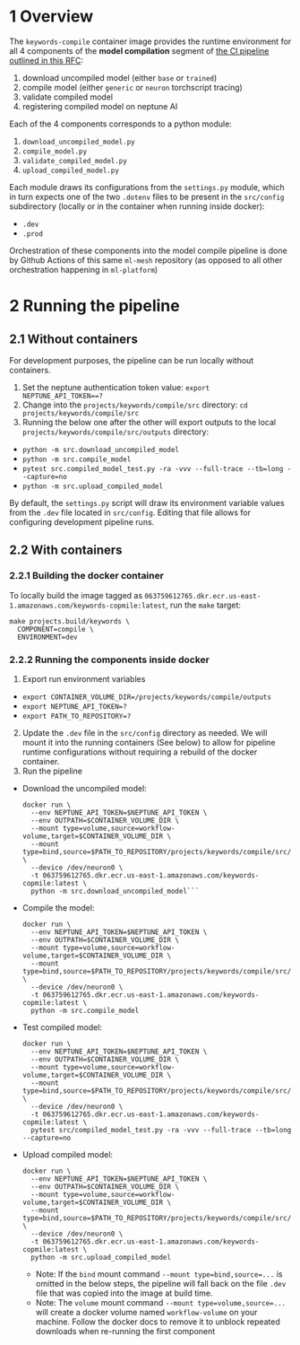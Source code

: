 # 1 Overview

The `keywords-compile` container image provides the runtime environment for all 4 components of the
**model compilation** segment of [the CI pipeline outlined in this RFC](https://onclusive01-my.sharepoint.com/:w:/g/personal/sebastian_scherer_onclusive_com/EXMw2nQrwSpBn4uKzY90Hb4BBFq1NHsYByDAo9-uc83iLg?e=B9ULGd):

1. download uncompiled model (either `base` or `trained`)
2. compile model (either `generic` or `neuron` torchscript tracing)
3. validate compiled model
4. registering compiled model on neptune AI

Each of the 4 components corresponds to a python module:

1. `download_uncompiled_model.py`
2. `compile_model.py`
3. `validate_compiled_model.py`
4. `upload_compiled_model.py`

Each module draws its configurations from the `settings.py` module, which in turn expects one of the two `.dotenv` files to be present in the `src/config` subdirectory (locally or in the container when running inside docker):

- `.dev`
- `.prod`

Orchestration of these components into the model compile pipeline is done by Github Actions of this same `ml-mesh` repository (as opposed to all other orchestration happening in `ml-platform`)

# 2 Running the pipeline

## 2.1 Without containers

For development purposes, the pipeline can be run locally without containers.

1. Set the neptune authentication token value: `export NEPTUNE_API_TOKEN==?`
2. Change into the `projects/keywords/compile/src` directory: `cd projects/keywords/compile/src`
3. Running the below one after the other will export outputs to the local `projects/keywords/compile/src/outputs` directory:
  - `python -m src.download_uncompiled_model`
  - `python -m src.compile_model`
  - `pytest src.compiled_model_test.py -ra -vvv --full-trace --tb=long --capture=no`
  - `python -m src.upload_compiled_model`

By default, the `settings.py` script will draw its environment variable values from the `.dev` file located in `src/config`. Editing that file allows for configuring development pipeline runs.

## 2.2 With containers

### 2.2.1 Building the docker container

To locally build the image tagged as `063759612765.dkr.ecr.us-east-1.amazonaws.com/keywords-copmile:latest`, run the `make` target: 
```make
make projects.build/keywords \
  COMPONENT=compile \ 
  ENVIRONMENT=dev
```

### 2.2.2 Running the components inside docker

1. Export run environment variables
  - `export CONTAINER_VOLUME_DIR=/projects/keywords/compile/outputs`
  - `export NEPTUNE_API_TOKEN=?`
  - `export PATH_TO_REPOSITORY=?`

2. Update the `.dev` file in the `src/config` directory as needed. We will mount it into the running containers (See below) to allow for pipeline runtime configurations without requiring a rebuild of the docker container.
3. Run the pipeline
  - Download the uncompiled model:
    ```docker
    docker run \
      --env NEPTUNE_API_TOKEN=$NEPTUNE_API_TOKEN \
      --env OUTPATH=$CONTAINER_VOLUME_DIR \
      --mount type=volume,source=workflow-volume,target=$CONTAINER_VOLUME_DIR \
      --mount type=bind,source=$PATH_TO_REPOSITORY/projects/keywords/compile/src/config/,target=/projects/keywords/compile/src/config,readonly \
      --device /dev/neuron0 \
      -t 063759612765.dkr.ecr.us-east-1.amazonaws.com/keywords-copmile:latest \
      python -m src.download_uncompiled_model```
  - Compile the model:
    ```docker
    docker run \
      --env NEPTUNE_API_TOKEN=$NEPTUNE_API_TOKEN \
      --env OUTPATH=$CONTAINER_VOLUME_DIR \
      --mount type=volume,source=workflow-volume,target=$CONTAINER_VOLUME_DIR \
      --mount type=bind,source=$PATH_TO_REPOSITORY/projects/keywords/compile/src/config/,target=/projects/keywords/compile/src/config,readonly \
      --device /dev/neuron0 \
      -t 063759612765.dkr.ecr.us-east-1.amazonaws.com/keywords-copmile:latest \
      python -m src.compile_model
    ```
  - Test compiled model:
    ```docker
    docker run \
      --env NEPTUNE_API_TOKEN=$NEPTUNE_API_TOKEN \
      --env OUTPATH=$CONTAINER_VOLUME_DIR \
      --mount type=volume,source=workflow-volume,target=$CONTAINER_VOLUME_DIR \
      --mount type=bind,source=$PATH_TO_REPOSITORY/projects/keywords/compile/src/config/,target=/projects/keywords/compile/src/config,readonly \
      --device /dev/neuron0 \
      -t 063759612765.dkr.ecr.us-east-1.amazonaws.com/keywords-copmile:latest \
      pytest src/compiled_model_test.py -ra -vvv --full-trace --tb=long --capture=no
    ```
  - Upload compiled model:
    ```docker
    docker run \
      --env NEPTUNE_API_TOKEN=$NEPTUNE_API_TOKEN \
      --env OUTPATH=$CONTAINER_VOLUME_DIR \
      --mount type=volume,source=workflow-volume,target=$CONTAINER_VOLUME_DIR \
      --mount type=bind,source=$PATH_TO_REPOSITORY/projects/keywords/compile/src/config/,target=/projects/keywords/compile/src/config,readonly \
      --device /dev/neuron0 \
      -t 063759612765.dkr.ecr.us-east-1.amazonaws.com/keywords-copmile:latest \
      python -m src.upload_compiled_model
    ```
    - Note: If the `bind` mount command `--mount type=bind,source=...` is omitted in the below steps, the pipeline will fall back on the file `.dev` file that was copied into the image at build time.
    - Note: The `volume` mount command `--mount type=volume,source=...` will create a docker volume named `workflow-volume` on your machine. Follow the docker docs to remove it to unblock repeated downloads when re-running the first component
